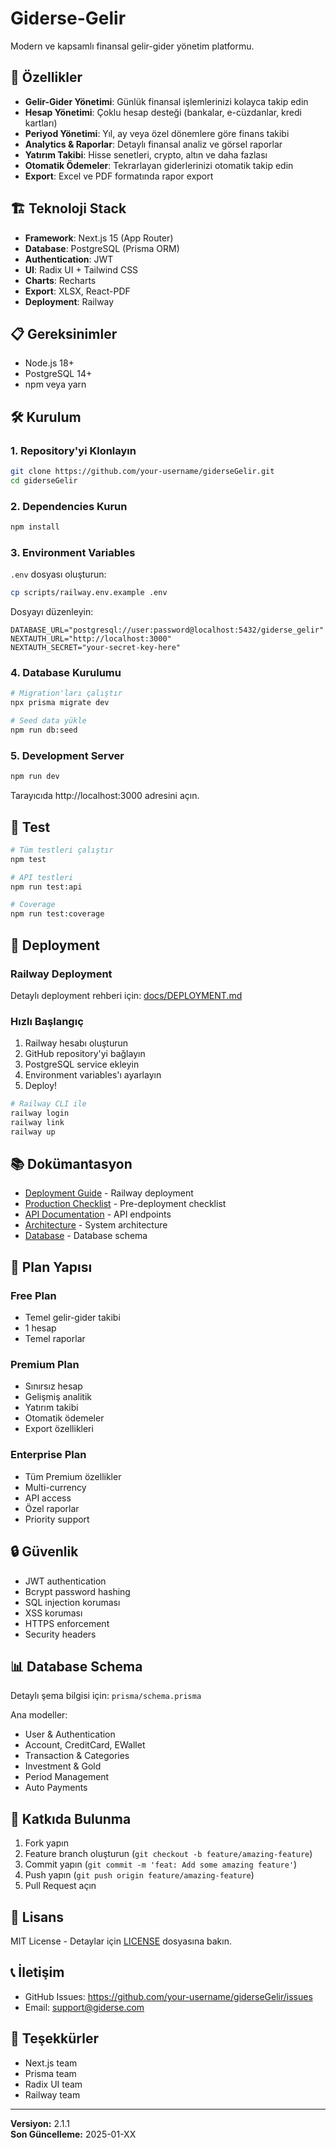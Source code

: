 # Giderse-Gelir

Modern ve kapsamlı finansal gelir-gider yönetim platformu.

## 🚀 Özellikler

- **Gelir-Gider Yönetimi**: Günlük finansal işlemlerinizi kolayca takip edin
- **Hesap Yönetimi**: Çoklu hesap desteği (bankalar, e-cüzdanlar, kredi kartları)
- **Periyod Yönetimi**: Yıl, ay veya özel dönemlere göre finans takibi
- **Analytics & Raporlar**: Detaylı finansal analiz ve görsel raporlar
- **Yatırım Takibi**: Hisse senetleri, crypto, altın ve daha fazlası
- **Otomatik Ödemeler**: Tekrarlayan giderlerinizi otomatik takip edin
- **Export**: Excel ve PDF formatında rapor export

## 🏗️ Teknoloji Stack

- **Framework**: Next.js 15 (App Router)
- **Database**: PostgreSQL (Prisma ORM)
- **Authentication**: JWT
- **UI**: Radix UI + Tailwind CSS
- **Charts**: Recharts
- **Export**: XLSX, React-PDF
- **Deployment**: Railway

## 📋 Gereksinimler

- Node.js 18+
- PostgreSQL 14+
- npm veya yarn

## 🛠️ Kurulum

### 1. Repository'yi Klonlayın

```bash
git clone https://github.com/your-username/giderseGelir.git
cd giderseGelir
```

### 2. Dependencies Kurun

```bash
npm install
```

### 3. Environment Variables

`.env` dosyası oluşturun:

```bash
cp scripts/railway.env.example .env
```

Dosyayı düzenleyin:

```env
DATABASE_URL="postgresql://user:password@localhost:5432/giderse_gelir"
NEXTAUTH_URL="http://localhost:3000"
NEXTAUTH_SECRET="your-secret-key-here"
```

### 4. Database Kurulumu

```bash
# Migration'ları çalıştır
npx prisma migrate dev

# Seed data yükle
npm run db:seed
```

### 5. Development Server

```bash
npm run dev
```

Tarayıcıda http://localhost:3000 adresini açın.

## 🧪 Test

```bash
# Tüm testleri çalıştır
npm test

# API testleri
npm run test:api

# Coverage
npm run test:coverage
```

## 🚢 Deployment

### Railway Deployment

Detaylı deployment rehberi için: [docs/DEPLOYMENT.md](docs/DEPLOYMENT.md)

### Hızlı Başlangıç

1. Railway hesabı oluşturun
2. GitHub repository'yi bağlayın
3. PostgreSQL service ekleyin
4. Environment variables'ı ayarlayın
5. Deploy!

```bash
# Railway CLI ile
railway login
railway link
railway up
```

## 📚 Dokümantasyon

- [Deployment Guide](docs/DEPLOYMENT.md) - Railway deployment
- [Production Checklist](docs/PRODUCTION_CHECKLIST.md) - Pre-deployment checklist
- [API Documentation](docs/API.md) - API endpoints
- [Architecture](docs/ARCHITECTURE.md) - System architecture
- [Database](docs/DATABASE_ANALYSIS.md) - Database schema

## 🎯 Plan Yapısı

### Free Plan

- Temel gelir-gider takibi
- 1 hesap
- Temel raporlar

### Premium Plan

- Sınırsız hesap
- Gelişmiş analitik
- Yatırım takibi
- Otomatik ödemeler
- Export özellikleri

### Enterprise Plan

- Tüm Premium özellikler
- Multi-currency
- API access
- Özel raporlar
- Priority support

## 🔒 Güvenlik

- JWT authentication
- Bcrypt password hashing
- SQL injection koruması
- XSS koruması
- HTTPS enforcement
- Security headers

## 📊 Database Schema

Detaylı şema bilgisi için: `prisma/schema.prisma`

Ana modeller:

- User & Authentication
- Account, CreditCard, EWallet
- Transaction & Categories
- Investment & Gold
- Period Management
- Auto Payments

## 🤝 Katkıda Bulunma

1. Fork yapın
2. Feature branch oluşturun (`git checkout -b feature/amazing-feature`)
3. Commit yapın (`git commit -m 'feat: Add some amazing feature'`)
4. Push yapın (`git push origin feature/amazing-feature`)
5. Pull Request açın

## 📄 Lisans

MIT License - Detaylar için [LICENSE](LICENSE) dosyasına bakın.

## 📞 İletişim

- GitHub Issues: https://github.com/your-username/giderseGelir/issues
- Email: support@giderse.com

## 🙏 Teşekkürler

- Next.js team
- Prisma team
- Radix UI team
- Railway team

---

**Versiyon:** 2.1.1  
**Son Güncelleme:** 2025-01-XX
